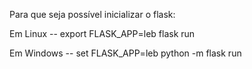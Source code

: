 Para que seja possível inicializar o flask:

Em Linux --
export FLASK_APP=leb
flask run

Em Windows --
set FLASK_APP=leb
python -m flask run
